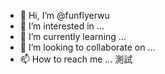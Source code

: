 - 👋 Hi, I’m @funflyerwu
- 👀 I’m interested in ...
- 🌱 I’m currently learning ...
- 💞️ I’m looking to collaborate on ...
- 📫 How to reach me ...
  測試
<!---
funflyerwu/funflyerwu is a ✨ special ✨ repository because its `README.md` (this file) appears on your GitHub profile.
You can click the Preview link to take a look at your changes.
--->
